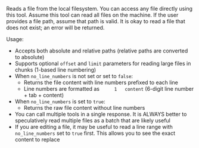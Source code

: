 Reads a file from the local filesystem. You can access any file directly using this tool. Assume this tool can read all files on the machine. If the user provides a file path, assume that path is valid. It is okay to read a file that does not exist; an error will be returned.

Usage:

- Accepts both absolute and relative paths (relative paths are converted to absolute)
- Supports optional `offset` and `limit` parameters for reading large files in chunks (1-based line numbering)
- When `no_line_numbers` is not set or set to `false`:
  - Returns the file content with line numbers prefixed to each line
  - Line numbers are formatted as `     1	content` (6-digit line number + tab + content)
- When `no_line_numbers` is set to `true`:
  - Returns the raw file content without line numbers
- You can call multiple tools in a single response. It is ALWAYS better to speculatively read multiple files as a batch that are likely useful
- If you are editing a file, it may be useful to read a line range with `no_line_numbers` set to `true` first. This allows you to see the exact content to replace
